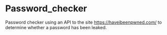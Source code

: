 # Password_checker
Password checker using an API to the site https://haveibeenpwned.com/ to determine whether a password has been leaked.

